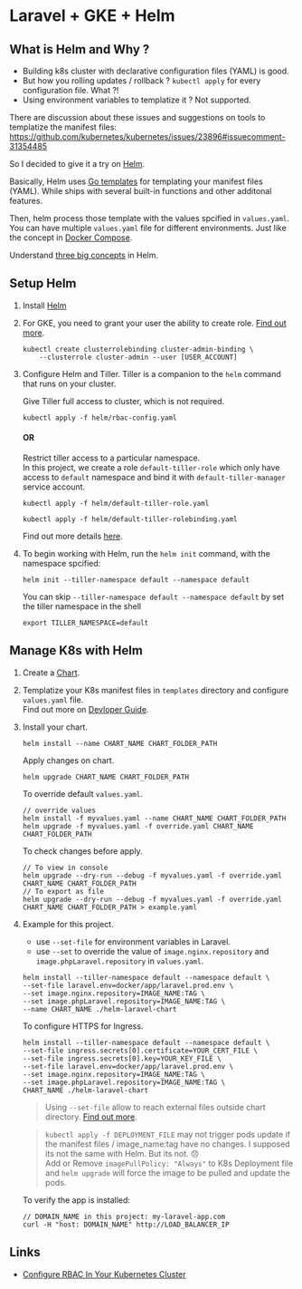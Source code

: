 # Laravel + GKE + Helm

## What is Helm and Why ?

* Building k8s cluster with declarative configuration files (YAML) is good. 
* But how you rolling updates / rollback ? `kubectl apply` for every configuration file. What ?!
* Using environment variables to templatize it ? Not supported.

There are discussion about these issues and suggestions on tools to templatize the manifest files:  
https://github.com/kubernetes/kubernetes/issues/23896#issuecomment-31354485  
  
So I decided to give it a try on [Helm](https://helm.sh/).  
  
Basically, Helm uses [Go templates](https://godoc.org/text/template) for templating
your manifest files (YAML). While ships with several built-in functions and other additonal features.  

Then, helm process those template with the values spcified in `values.yaml`. 
You can have multiple `values.yaml` file for different environments. 
Just like the concept in [Docker Compose](https://docs.docker.com/compose/extends/#compose-documentation).  
  
Understand [three big concepts](https://docs.helm.sh/using_helm/#three-big-concepts) in Helm.  


## Setup Helm

1. Install [Helm](https://docs.helm.sh/using_helm/#install-helm)

2. For GKE, you need to grant your user the ability to create role. [Find out more](https://cloud.google.com/kubernetes-engine/docs/how-to/role-based-access-control).
    ```
    kubectl create clusterrolebinding cluster-admin-binding \
        --clusterrole cluster-admin --user [USER_ACCOUNT]
    ```
3. Configure Helm and Tiller. Tiller is a companion to the `helm` command that runs on your cluster.

    Give Tiller full access to cluster, which is not required.
    ```
    kubectl apply -f helm/rbac-config.yaml
    ```
    #### OR

    Restrict tiller access to a particular namespace.  
    In this project, we create a role  `default-tiller-role` which only have access to `default` namespace and bind it with `default-tiller-manager` service account.
    ```
    kubectl apply -f helm/default-tiller-role.yaml

    kubectl apply -f helm/default-tiller-rolebinding.yaml
    ```

    Find out more details [here](https://docs.helm.sh/using_helm/#tiller-and-role-based-access-control).
 
3. To begin working with Helm, run the `helm init` command, with the namespace spcified:
    ```
    helm init --tiller-namespace default --namespace default
    ```

    You can skip `--tiller-namespace default --namespace default` by set the tiller namespace in the shell
    ```
    export TILLER_NAMESPACE=default
    ```


## Manage K8s with Helm

1. Create a [Chart](https://docs.helm.sh/developing_charts/#using-helm-to-manage-charts).

2. Templatize your K8s manifest files in `templates` directory and configure `values.yaml` file.  
Find out more on [Devloper Guide](https://docs.helm.sh/chart_template_guide/#the-chart-template-developer-s-guide).

3. Install your chart.
    ```
    helm install --name CHART_NAME CHART_FOLDER_PATH
    ```

    Apply changes on chart.
    ```
    helm upgrade CHART_NAME CHART_FOLDER_PATH
    ```

    To override default `values.yaml`.
    ```
    // override values
    helm install -f myvalues.yaml --name CHART_NAME CHART_FOLDER_PATH
    helm upgrade -f myvalues.yaml -f override.yaml CHART_NAME CHART_FOLDER_PATH
    ```

    To check changes before apply.
    ```
    // To view in console
    helm upgrade --dry-run --debug -f myvalues.yaml -f override.yaml CHART_NAME CHART_FOLDER_PATH
    // To export as file
    helm upgrade --dry-run --debug -f myvalues.yaml -f override.yaml CHART_NAME CHART_FOLDER_PATH > example.yaml
    ```
5. Example for this project.
    * use `--set-file` for environment variables in Laravel.
    * use `--set` to override the value of `image.nginx.repository` and `image.phpLaravel.repository` in `values.yaml`.
    ```
    helm install --tiller-namespace default --namespace default \
    --set-file laravel.env=docker/app/laravel.prod.env \
    --set image.nginx.repository=IMAGE_NAME:TAG \
    --set image.phpLaravel.repository=IMAGE_NAME:TAG \
    --name CHART_NAME ./helm-laravel-chart
    ```

    To configure HTTPS for Ingress.
    ```
    helm install --tiller-namespace default --namespace default \
    --set-file ingress.secrets[0].certificate=YOUR_CERT_FILE \
    --set-file ingress.secrets[0].key=YOUR_KEY_FILE \
    --set-file laravel.env=docker/app/laravel.prod.env \
    --set image.nginx.repository=IMAGE_NAME:TAG \
    --set image.phpLaravel.repository=IMAGE_NAME:TAG \
    CHART_NAME ./helm-laravel-chart
    ```

    > Using `--set-file` allow to reach external files outside chart directory. [Find out more](https://github.com/helm/helm/issues/4026).

    > `kubectl apply -f DEPLOYMENT_FILE` may not trigger pods update if the manifest files / image_name:tag have no changes.
    >  I supposed its not the same with Helm. But its not. :disappointed:  
    >  Add or Remove `imagePullPolicy: "Always"` to K8s Deployment file and `helm upgrade` will force the image to be pulled and update the pods.  
  
    To verify the app is installed:
    ```
    // DOMAIN_NAME in this project: my-laravel-app.com
    curl -H "host: DOMAIN_NAME" http://LOAD_BALANCER_IP
    ```


## Links

* [Configure RBAC In Your Kubernetes Cluster](https://docs.bitnami.com/kubernetes/how-to/configure-rbac-in-your-kubernetes-cluster/)